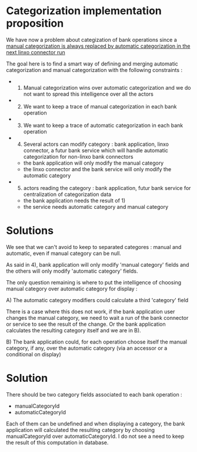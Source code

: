 Categorization implementation proposition
=========================================

We have now a problem about categization of bank operations since a [manual categorization is always replaced by
automatic categorization in the next linxo connector run](https://trello.com/c/ZRlX36BZ/451-2-apr%C3%A8s-avoir-recat%C3%A9goris%C3%A9-une-transaction-au-prochain-import-dun-connecteur-la-cat%C3%A9gorisation-na-pas-chang%C3%A9)

The goal here is to find a smart way of defining and merging automatic categorization and manual
categorization with the following constraints :

 - 1) Manual categorization wins over automatic categorization and we do not want to spread this intelligence over all the actors
 - 2) We want to keep a trace of manual categorization in each bank operation
 - 3) We want to keep a trace of automatic categorization in each bank operation
 - 4) Several actors can modify category : bank application, linxo connector, a futur bank service which will handle automatic categorization for non-linxo bank connectors
    * the bank application will only modify the manual category
    * the linxo connector and the bank service will only modify the automatic category
 - 5) actors reading the category : bank application, futur bank service for centralization of categorization data
    * the bank application needs the result of 1)
    * the service needs automatic category and manual category


Solutions
========

We see that we can't avoid to keep to separated categores : manual and automatic, even if manual
category can be null.

As said in 4), bank application will only modify 'manual category' fields and the others will only
modify 'automatic category' fields.

The only question remaining is where to put the intelligence of choosing manual category over
automatic category for display :

A) The automatic category modifiers could calculate a third 'category' field

There is a case where this does not work, if the bank application user changes the manual category,
we need to wait a run of the bank connector or service to see the result of the change.
Or the bank application calculates the resulting category itself and we are in B).

B) The bank application could,  for each operation choose itself the manual category, if any, over
the automatic category (via an accessor or a conditional on display)


Solution
========

There should be two category fields associated to each bank operation :

 - manualCategoryId
 - automaticCategoryId

Each of them can be undefined and when displaying a category, the bank application will calculated
the resulting category by choosing manualCategoryId over automaticCategoryId. I do not see a need to
keep the result of this computation in database.
